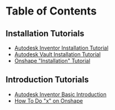 <!-- TITLE: Software Installation And Tutorials -->
<!-- SUBTITLE: Installation Guide and Tutorials for all the software the mechanical team uses -->

# Table of Contents

## Installation Tutorials
* [Autodesk Inventor Installation Tutorial](/mechanical/software-installation-and-tutorials/autodesk-inventor-installation-tutorial)
* [Autodesk Vault Installation Tutorial](/mechanical/software-installation-and-tutorials/autodesk-vault-installation-tutorial)
* [Onshape "Installation" Tutorial](/mechanical/software-installation-and-tutorials/how-to-make-an-onshape-account)

## Introduction Tutorials
* [Autodesk Inventor Basic Introduction](/mechanical/software-installation-and-tutorials/autodesk-inventor-basic-introduction)
* [How To Do "x" on Onshape](/mechanical/software-installation-and-tutorials/how-to-do-"x"-on-Onshape)
